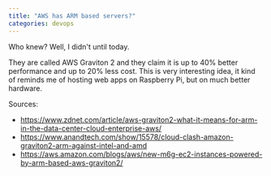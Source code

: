 ```yaml
---
title: "AWS has ARM based servers?"
categories: devops
---
```


Who knew? Well, I didn't until today.

They are called AWS Graviton 2 and they claim it is up to 40% better performance and up to 20% less cost. This is very interesting idea, it kind of reminds me of hosting web apps on Raspberry Pi, but on much better hardware.

Sources:
 * https://www.zdnet.com/article/aws-graviton2-what-it-means-for-arm-in-the-data-center-cloud-enterprise-aws/
 * https://www.anandtech.com/show/15578/cloud-clash-amazon-graviton2-arm-against-intel-and-amd
 * https://aws.amazon.com/blogs/aws/new-m6g-ec2-instances-powered-by-arm-based-aws-graviton2/